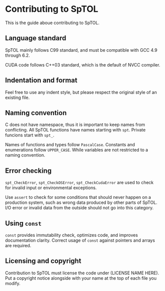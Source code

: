Contributing to SpTOL
=====================

This is the guide aboue contributing to SpTOL.


Language standard
-----------------

SpTOL mainly follows C99 standard, and must be compatible with GCC 4.9 through 6.2.

CUDA code follows C++03 standard, which is the default of NVCC compiler.


Indentation and format
----------------------

Feel free to use any indent style, but please respect the original style of an existing file.


Naming convention
-----------------

C does not have namespace, thus it is important to keep names from conflicting. All SpTOL functions have names starting with `spt`. Private funcions start with `spt_`.

Names of functions and types follow `PascalCase`. Constants and enumerations follow `UPPER_CASE`. While variables are not restricted to a naming convention.


Error checking
--------------

`spt_CheckError`, `spt_CheckOSError`, `spt_CheckCudaError` are used to check for invalid input or environmental exceptions.

Use `assert` to check for some conditions that should never happen on a production system, such as wrong data produced by other parts of SpTOL. I/O error or invalid data from the outside should not go into this category.


Using `const`
-------------

`const` provides immutability check, optimizes code, and improves documentation clarity. Correct usage of `const` against pointers and arrays are required.


Licensing and copyright
-----------------------

Contribution to SpTOL must license the code under (LICENSE NAME HERE). Put a copyright notice alongside with your name at the top of each file you modify.
